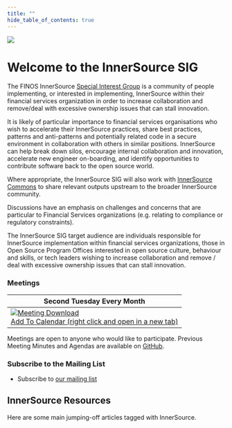 ```yaml
---
title: ""
hide_table_of_contents: true
---
```


<img src="/img/bok/page-types/2020_InnerSourceSIG_Horizontal.png" className="page-header-image" />

# Welcome to the InnerSource SIG

<div className="frontPageContent">

<BoxOut image="/img/bok/page-types/what.png" title="What is it?" className='boxout1' link="/docs/InnerSource/Introduction" linkText="Find out More">

The FINOS InnerSource <a href="https://github.com/finos/community/tree/master/governance#special-interest-groups">Special Interest Group</a> is a community of people implementing, or interested in implementing, InnerSource within their financial services organization in order to increase collaboration and remove/deal with excessive ownership issues that can stall innovation.

It is likely of particular importance to financial services organisations who wish to accelerate their InnerSource practices, share best practices, patterns and anti-patterns and potentially related code in a secure environment in collaboration with others in similar positions.
InnerSource can help break down silos, encourage internal collaboration and
innovation, accelerate new engineer on-boarding, and identify opportunities to
contribute software back to the open source world.

Where appropriate, the InnerSource SIG will also work with
[InnerSource Commons](http://www.innersourcecommons.org) to share relevant
outputs upstream to the broader InnerSource community.

Discussions have an emphasis on challenges and concerns that are particular to
Financial Services organizations (e.g. relating to compliance or regulatory constraints).

The InnerSource SIG target audience are individuals responsible for InnerSource
implementation within financial services organizations, those in Open Source
Program Offices interested in open source culture, behaviour and skills, or tech
leaders wishing to increase collaboration and remove / deal with excessive
ownership issues that can stall innovation.

</BoxOut>


<BoxOut image="/img/bok/page-types/involved.png" title="Get Involved" className='boxout2'>

### Meetings

<table className="meetingTable">
	<thead>
		<tr>
			<th>Second Tuesday Every Month</th>
		</tr>
	</thead>
	<tbody>
		<tr>
			<td className="calendar"><a href="/ics/finos-event-7.ics"><img src="/img/bok/page-types/calendar.png" alt="Meeting Download" /><br />Add To Calendar (right click and open in a new tab)</a></td>
		</tr>
	</tbody>
</table>

Meetings are open to anyone who would like to participate. Previous Meeting Minutes and Agendas are available on [GitHub](https://github.com/finos/open-source-readiness/issues?q=is%3Aissue++label%3Ameeting).

### Subscribe to the Mailing List

 - Subscribe to [our mailing list](mailto:innersource+subscribe@finos.org)


</BoxOut>
</div>

## InnerSource Resources

Here are some main jumping-off articles tagged with InnerSource.

<BokTagList tag="InnerSource" />
